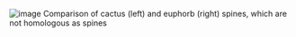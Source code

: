 
![image](https://user-images.githubusercontent.com/75465037/103789670-3ed0c180-507b-11eb-8474-09e7157f2646.png)
Comparison of cactus (left) and euphorb (right) spines, which are not homologous as spines